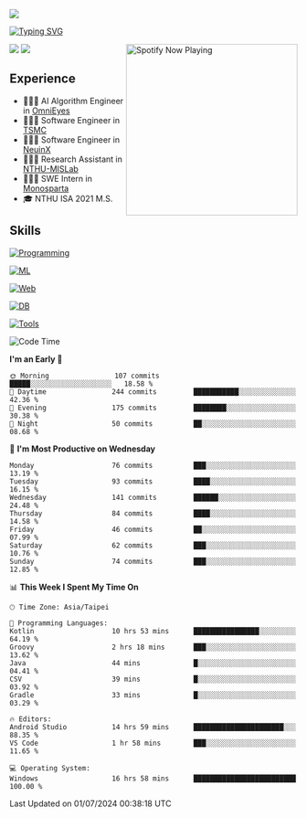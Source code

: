 ![](https://komarev.com/ghpvc/?username=peter0512lee&color=ff69b4)

[![Typing SVG](https://readme-typing-svg.herokuapp.com?color=F742BA&size=20&lines=Hi!+I'm+JYL)](https://git.io/typing-svg)

[<img src="https://spotify-now-playing.peter0512lee.vercel.app/api/spotify-playing" alt="Spotify Now Playing" width="300" align="right" />](https://open.spotify.com/user/21iyoswqgnkoe7peuesmqnhgy)

![](https://leetcard.jacoblin.cool/peter0512lee?theme=dark)
![](https://github-readme-activity-graph.vercel.app/graph?username=peter0512lee&theme=github)

## Experience
- 🧑🏻‍💻 AI Algorithm Engineer in [OmniEyes](https://www.theomnieyes.com/)
- 🧑🏻‍💻 Software Engineer in [TSMC](https://www.tsmc.com/)
- 🧑🏻‍💻 Software Engineer in [NeuinX](https://neuinx.com/)
- 🧑🏻‍💻 Research Assistant in [NTHU-MISLab](https://mislab.cs.nthu.edu.tw/)
- 🧑🏻‍💻 SWE Intern in [Monosparta](https://monosparta.org/)
- 🎓 NTHU ISA 2021 M.S.

## Skills
[![Programming](https://skillicons.dev/icons?i=py,kotlin,js)](https://skillicons.dev)

[![ML](https://skillicons.dev/icons?i=pytorch,opencv,sklearn)](https://skillicons.dev)

[![Web](https://skillicons.dev/icons?i=html,css,react,tailwind,nodejs,vite)](https://skillicons.dev)

[![DB](https://skillicons.dev/icons?i=firebase,sqlite,mysql,mongodb)](https://skillicons.dev)

[![Tools](https://skillicons.dev/icons?i=git,github,githubactions,vercel,docker,kubernetes,vscode,postman,anaconda,androidstudio)](https://skillicons.dev)

<!--
<table><tr><td valign="top" width="50%">

<img src="https://github-readme-stats-sigma-five.vercel.app/api?username=peter0512lee&hide_border=true&show_icons=true&locale=en&layout=compact&theme=dracula" align="left" style="width: 100%" />

</td><td valign="top" width="50%">

<img src="https://github-readme-stats-sigma-five.vercel.app/api/top-langs?username=peter0512lee&hide_border=true&show_icons=true&locale=en&layout=compact&theme=dracula" align="left" style="width: 100%" />

</td></tr></table>  
-->

<!--START_SECTION:waka-->
![Code Time](http://img.shields.io/badge/Code%20Time-1%2C142%20hrs%2049%20mins-blue)

**I'm an Early 🐤** 

```text
🌞 Morning                107 commits         █████░░░░░░░░░░░░░░░░░░░░   18.58 % 
🌆 Daytime                244 commits         ███████████░░░░░░░░░░░░░░   42.36 % 
🌃 Evening                175 commits         ████████░░░░░░░░░░░░░░░░░   30.38 % 
🌙 Night                  50 commits          ██░░░░░░░░░░░░░░░░░░░░░░░   08.68 % 
```
📅 **I'm Most Productive on Wednesday** 

```text
Monday                   76 commits          ███░░░░░░░░░░░░░░░░░░░░░░   13.19 % 
Tuesday                  93 commits          ████░░░░░░░░░░░░░░░░░░░░░   16.15 % 
Wednesday                141 commits         ██████░░░░░░░░░░░░░░░░░░░   24.48 % 
Thursday                 84 commits          ████░░░░░░░░░░░░░░░░░░░░░   14.58 % 
Friday                   46 commits          ██░░░░░░░░░░░░░░░░░░░░░░░   07.99 % 
Saturday                 62 commits          ███░░░░░░░░░░░░░░░░░░░░░░   10.76 % 
Sunday                   74 commits          ███░░░░░░░░░░░░░░░░░░░░░░   12.85 % 
```


📊 **This Week I Spent My Time On** 

```text
🕑︎ Time Zone: Asia/Taipei

💬 Programming Languages: 
Kotlin                   10 hrs 53 mins      ████████████████░░░░░░░░░   64.19 % 
Groovy                   2 hrs 18 mins       ███░░░░░░░░░░░░░░░░░░░░░░   13.62 % 
Java                     44 mins             █░░░░░░░░░░░░░░░░░░░░░░░░   04.41 % 
CSV                      39 mins             █░░░░░░░░░░░░░░░░░░░░░░░░   03.92 % 
Gradle                   33 mins             █░░░░░░░░░░░░░░░░░░░░░░░░   03.29 % 

🔥 Editors: 
Android Studio           14 hrs 59 mins      ██████████████████████░░░   88.35 % 
VS Code                  1 hr 58 mins        ███░░░░░░░░░░░░░░░░░░░░░░   11.65 % 

💻 Operating System: 
Windows                  16 hrs 58 mins      █████████████████████████   100.00 % 
```


 Last Updated on 01/07/2024 00:38:18 UTC
<!--END_SECTION:waka-->


<!--
**peter0512lee/peter0512lee** is a ✨ _special_ ✨ repository because its `README.md` (this file) appears on your GitHub profile.

